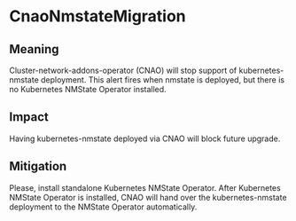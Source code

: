 # CnaoNmstateMigration

## Meaning

Cluster-network-addons-operator (CNAO) will stop support of kubernetes-nmstate deployment.
This alert fires when nmstate is deployed, but there is no Kubernetes NMState Operator installed.

## Impact

Having kubernetes-nmstate deployed via CNAO will block future upgrade.

## Mitigation

Please, install standalone Kubernetes NMState Operator. After Kubernetes NMState Operator is installed, CNAO will hand over the kubernetes-nmstate deployment to the NMState Operator automatically.
